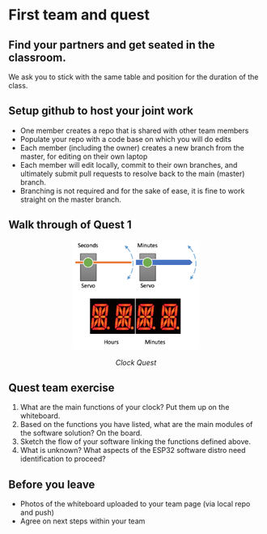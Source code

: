 # First team and quest

## Find your partners and get seated in the classroom.

We ask you to stick with the same table and position for the duration
of the class.


## Setup github to host your joint work
- One member creates a repo that is shared with other team members
- Populate your repo with a code base on which you will do edits
- Each member (including the owner) creates a new branch from the master, for editing on their own laptop
- Each member will edit locally, commit to their own branches, and ultimately submit pull requests to resolve back to the main (master) branch.
- Branching is not required and for the sake of ease, it is fine to work straight on the master branch.

## Walk through of Quest 1

<p align="center">
<img src="/docs/images/quest1.png" width="50%">
</p>
<p align="center">
<i> Clock Quest </i>
</p>


## Quest team exercise
1. What are the main functions of your clock? Put them up on the whiteboard.
2. Based on the functions you have listed, what are the main modules of the software solution? On the board.
3. Sketch the flow of your software linking the functions defined above.
4. What is unknown? What aspects of the ESP32 software distro need identification to proceed?


## Before you leave
- Photos of the whiteboard uploaded to your team page (via local repo and push)
- Agree on next steps within your team
